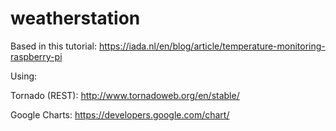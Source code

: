 # weatherstation

Based in this tutorial:
https://iada.nl/en/blog/article/temperature-monitoring-raspberry-pi


Using: 

Tornado (REST): http://www.tornadoweb.org/en/stable/

Google Charts: https://developers.google.com/chart/

